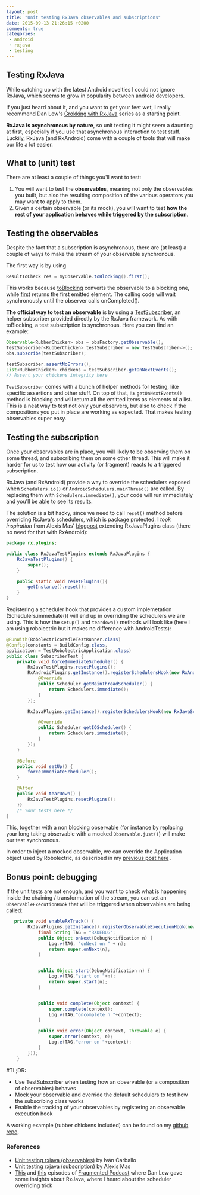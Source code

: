 ```yaml
---
layout: post
title: "Unit testing RxJava observables and subscriptions"
date: 2015-09-13 21:26:15 +0200
comments: true
categories: 
 - android
 - rxjava
 - testing
---
```

## Testing RxJava
While catching up with the latest Android novelties I could not ignore RxJava, which seems to grow in popularity between android developers.

If you just heard about it, and you want to get your feet wet, I really recommend Dan Lew's [Grokking with RxJava](http://blog.danlew.net/2014/09/15/grokking-rxjava-part-1/) series as a starting point.

**RxJava is asynchronous by nature**, so unit testing it might seem a daunting at first, especially if you use that asynchronous interaction to test stuff. Luckily, RxJava (and RxAndroid) come with a couple of tools that will make our life a lot easier. 

## What to (unit) test
There are at least a couple of things you'll want to test:

1. You will want to test the **observables**, meaning not only the observables you built, but also the resulting composition of the various operators you may want to apply to them.
2. Given a certain observable (or its mock), you will want to test **how the rest of your application behaves while triggered by the subscription**.

## Testing the observables
Despite the fact that a subscription is asynchronous, there are (at least) a couple of ways to make the stream of your observable synchronous.

The first way is by using 
```Java
ResultToCheck res = myObservable.toBlocking().first();
```

This works because [toBlocking](http://reactivex.io/RxJava/javadoc/rx/Observable.html#toBlocking%28%29) converts the observable to a blocking one, while [first](http://reactivex.io/documentation/operators/first.html) returns the first emitted element.
The calling code will wait synchronously until the observer calls onCompleted().

**The official way to test an observable** is by using a [TestSubscriber](http://reactivex.io/RxJava/javadoc/rx/observers/TestSubscriber.html), an helper subscriber provided directly by the RxJava framework.
As with toBlocking, a test subscription is synchronous. 
Here you can find an example:

```Java
Observable<RubberChicken> obs = obsFactory.getObservable();
TestSubscriber<RubberChicken> testSubscriber = new TestSubscriber<>();
obs.subscribe(testSubscriber);

testSubscriber.assertNoErrors();
List<RubberChicken> chickens = testSubscriber.getOnNextEvents();
// Assert your chickens integrity here
```

`TestSubscriber` comes with a bunch of helper methods for testing, like specific assertions and other stuff. On top of that, its `getOnNextEvents()` method is blocking and  will return all the emitted items as elements of a list.
This is a neat way to test not only your observers, but also to check if the compositions you put in place are working as expected. That makes testing observables super easy.

## Testing the subscription
Once your observables are in place, you will likely to be observing them on some thread, and subscribing them on some other thread. This will make it harder for us to test how our activity (or fragment) reacts to a triggered subscription. 

RxJava (and RxAndroid) provide a way to override the schedulers exposed when `Schedulers.io()` or `AndroidSchedulers.mainThread()` are called. By replacing them with `Schedulers.immediate()`, your code will run immediately and you'll be able to see its results.

The solution is a bit hacky, since we need to call `reset()` method before overriding RxJava's schedulers, which is package protected. I _took inspiration_ from Alexis Mas' [blogpost](http://alexismas.com/blog/2015/05/20/unit-testing-rxjava/) extending RxJavaPlugins class (there no need for that with RxAndroid):
```Java
package rx.plugins;

public class RxJavaTestPlugins extends RxJavaPlugins {
    RxJavaTestPlugins() {
        super();
    }

    public static void resetPlugins(){
        getInstance().reset();
    }
}

```

Registering a scheduler hook that provides a custom implemetation (Schedulers.immediate()) will end up in overriding the schedulers we are using.
This is how the `setup()` and `teardown()` methods will look like (here I am using robolectric but it makes no difference with AndroidTests):

```Java
@RunWith(RobolectricGradleTestRunner.class)
@Config(constants = BuildConfig.class,
application = TestRobolectricApplication.class)
public class SubscriberTest {
    private void forceImmediateScheduler() {
        RxJavaTestPlugins.resetPlugins();
        RxAndroidPlugins.getInstance().registerSchedulersHook(new RxAndroidSchedulersHook() {
            @Override
            public Scheduler getMainThreadScheduler() {
                return Schedulers.immediate();
            }
        });

        RxJavaPlugins.getInstance().registerSchedulersHook(new RxJavaSchedulersHook() {

            @Override
            public Scheduler getIOScheduler() {
                return Schedulers.immediate();
            }
        });
    }

    @Before
    public void setUp() {
        forceImmediateScheduler();
    }

    @After
    public void tearDown() {
        RxJavaTestPlugins.resetPlugins();
    }}
    /* Your tests here */
}
```

This, together with a non blocking observable (for instance by replacing your long taking observable with a mocked `Observable.just()`) will make our test synchronous.

In order to inject a mocked observable, we can override the Application object used by Robolectric,  as described in my [previous post here](http://fedepaol.github.io/blog/2015/09/05/mocking-with-robolectric-and-dagger-2/) .

## Bonus point: debugging
If the unit tests are not enough, and you want to check what is happening inside the chaining / transformation of the stream, you can set an `ObservableExecutionHook` that will be triggered when observables are being called:

```Java
   private void enableRxTrack() {
        RxJavaPlugins.getInstance().registerObservableExecutionHook(new DebugHook(new DebugNotificationListener() {
            final String TAG = "RXDEBUG";
            public Object onNext(DebugNotification n) {
                Log.v(TAG, "onNext on " + n);
                return super.onNext(n);
            }


            public Object start(DebugNotification n) {
                Log.v(TAG,"start on "+n);
                return super.start(n);
            }


            public void complete(Object context) {
                super.complete(context);
                Log.v(TAG,"oncomplete n "+context);
            }

            public void error(Object context, Throwable e) {
                super.error(context, e);
                Log.e(TAG,"error on "+context);
            }
        }));
    }
```

#TL;DR:
- Use TestSubscriber when testing how an observable (or a composition of observables) behaves
- Mock your observable and override the default schedulers to test how the subscribing class works
- Enable the tracking of your observables by registering an observable execution hook

A working example (rubber chickens included) can be found on my [github repo](https://github.com/fedepaol/TestingRxJava).

### References
* [Unit testing rxjava (observables)](https://medium.com/ribot-labs/unit-testing-rxjava-6e9540d4a329) by Iván Carballo
* [Unit testing rxjava (subscription)](http://alexismas.com/blog/2015/05/20/unit-testing-rxjava/) by Alexis Mas
* [This](http://fragmentedpodcast.com/episodes/3/) and [this](http://fragmentedpodcast.com/episodes/4/) episodes of [Fragmented Podcast](http://fragmentedpodcast.com) where Dan Lew gave some insights about RxJava, where I heard about the scheduler overriding trick  

